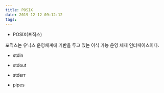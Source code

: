 ```yaml
---
title: POSIX
date: 2019-12-12 09:12:12
tags:
---
```


* POSIX(포직스)

포직스는 유닉스 운영체계에 기반을 두고 있는 이식 가능 운영 체제 인터페이스이다.

* stdin

* stdout

* stderr

* pipes